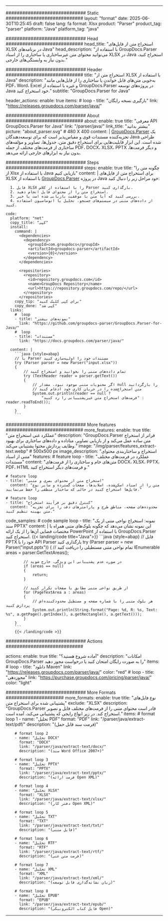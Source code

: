 


---
############################# Static ############################
layout: "format"
date:  2025-06-30T10:25:45
draft: false
lang: fa
format: Xlsx
product: "Parser"
product_tag: "parser"
platform: "Java"
platform_tag: "java"

############################# Head ############################
head_title: "استخراج متن از فایل‌های XLSX در برنامه‌های Java"
head_description: "با استفاده از GroupDocs.Parser می‌توانید محتوای متن غیرساختاری یا ساختاری را از اسناد XLSX در Java استخراج کنید، بدون نیاز به وابستگی‌های خارجی."

############################# Header ############################
title: "استخراج متن از XLSX با استفاده از Java" 
description: "به‌خوبی متن‌های قابل خواندن یا ساختاری را از فایل‌هایی مانند PDF، Word، Excel و غیره با استفاده از GroupDocs.Parser در پروژه‌های توسعه Java خود استخراج کنید."
subtitle: "GroupDocs.Parser for Java" 

header_actions:
  enable: true
  items:
    #  loop
    - title: "بارگیری نسخه رایگان"
      link: "https://releases.groupdocs.com/parser/java/"
      
############################# About ############################
about:
    enable: true
    title: "معرفی API GroupDocs.Parser for Java"
    link: "/parser/java/"
    link_title: "بیشتر بدانید"
    picture: "about_parser.svg" # 480 X 400
    content: |
       [GroupDocs.Parser](/parser/java/) یک تجزیه‌کننده مستندات قوی و مقیاس‌پذیر است که برای توسعه‌دهندگان Java طراحی شده است. این ابزار قابلیت‌هایی برای استخراج دقیق متن، جدول‌ها، تصاویر و مؤلفه‌های ساختاری از فرمت‌های مختلف از جمله PDF، DOCX، XLSX، PPTX و دیگر فرمت‌ها، بدون نیاز به ابزارهای خارجی ارائه می‌دهد.

############################# Steps ############################
steps:
    enable: true
    title: "چگونه متن را از Xlsx با استفاده از Java بازیابی کنیم"
    content: |
      برای استخراج متن از فایل‌های XLSX با استفاده از [GroupDocs.Parser](/parser/java/) در پروژه Java خود مراحل زیر را دنبال کنید:
      
      1. فایل XLSX را با استفاده از کلاس Parser بارگذاری کنید.
      2. استخراج متن را از محتوای فایل انجام دهید.
      3. بررسی کنید که آیا متن با موفقیت بازیابی شده است یا خیر.
      4. از داده‌های متنی در سیستم‌های جستجو، تحلیل یا اتوماسیون استفاده کنید.
   
    code:
      platform: "net"
      copy_title: "کپی"
      install:
        command: |
          <dependencies>
            <dependency>
              <groupId>com.groupdocs</groupId>
              <artifactId>groupdocs-parser</artifactId>
              <version>{0}</version>
            </dependency>
          </dependencies>

          <repositories>
            <repository>
              <id>repository.groupdocs.com</id>
              <name>GroupDocs Repository</name>
              <url>https://repository.groupdocs.com/repo/</url>
            </repository>
          </repositories>
        copy_tip: "برای کپی کلیک کنید"
        copy_done: "کپی شد"
      links:
        #  loop
        - title: "نمونه‌های بیشتر"
          link: "https://github.com/groupdocs-parser/GroupDocs.Parser-for-Java/"
        #  loop
        - title: "مستندات"
          link: "https://docs.groupdocs.com/parser/java/"
          
      content: |
        ```java {style=abap}
        // با Parser مستندات خود را اولیه‌سازی کنید
        try (Parser parser = new Parser("input.xlsx"))
        {
            // تمام داده‌های متنی را بخوانید و استخراج کنید
            try (TextReader reader = parser.getText())
            {
                // اگر محتویات متنی موجود نبود، مقدار null را بازگردانید
                // متن استخراج‌شده را در جریان کاری خود ادغام کنید
                System.out.println(reader == null ? 
                    "فرمت‌های استخراج متن غیرپشتیبانی را رد کنید" : reader.readToEnd());
            }
        }
        ```            

############################# More features ############################
more_features:
  enable: true
  title: "عملکرد غنی استخراج متن"
  description: "GroupDocs.Parser فراتر از استخراج متن ساده عمل می‌کند و از بازیابی تصاویر، متاداده و داده‌های ساختاری برای بهبود وظایف پردازش محتوا پشتیبانی می‌کند."
  image: "/img/parser/features_extract-text.webp" # 500x500 px
  image_description: "استخراج و ساختاربندی محتوای متنی از اسناد"
  features:
    # feature loop
    - title: "عملکرد در فرمت‌های مختلف مستندات"
      content: "متن‌های خام و ساختاری را از فرمت‌های DOCX، XLSX، PPTX، PDF، HTML و فرمت‌های دیگر استخراج کنید."

    # feature loop
    - title: "استخراج متن از محتوای بصری و متنی"
      content: "متن را از اسناد اسکن‌شده، اسلایدها، صفحات گسترده و سایر نوع فایل‌ها استخراج کنید در حالی که ساختار منطقی را حفظ می‌نمایید."

    # feature loop
    - title: "کنترل دقیق بر فرآیند استخراج"
      content: "محدوده‌های صفحه، مناطق طرح و پارامترهای دقت را برای تجزیه متن بهینه تنظیم کنید."
      
  code_samples:
    # code sample loop
    - title: "نمونه: استخراج نواحی متنی از یک سند PPTX"
      content: |
        این نمونه نشان می‌دهد که چگونه بلوک‌های متنی همراه با مختصات فضایی آن‌ها را از یک ارائه PowerPoint با استفاده از GroupDocs.Parser استخراج کنید.
        {{< landing/code title="Java">}}
        ```java {style=abap}
        //  فایل PPTX خود را با API Parser بارگذاری کنید
        try (Parser parser = new Parser("input.pptx"))
        {
            // تمام نواحی متنی مستطیلی را دریافت کنید
            IEnumerable<PageTextArea> areas = parser.GetTextAreas();

            // در صورت عدم پشتیبانی این ویژگی، خارج شوید
            if (areas == null)
            {
                return;
            }

            // از طریق نواحی متنی مطابق با صفحات تکرار کنید
            for (PageTextArea a : areas)
            {
                // هر بلوک متنی را با شماره صفحه و مستطیل محدودکننده‌اش پردازش کنید
                System.out.println(String.format("Page: %d, R: %s, Text: %s", a.getPage().getIndex(), a.getRectangle(), a.getText()));
            }
        }
        ```
        {{< /landing/code >}}


############################# Actions ############################

actions:
  enable: true
  title: "آماده شروع هستید؟"
  description: "امکانات GroupDocs.Parser را به صورت رایگان امتحان کنید یا درخواست مجوز دهید"
  items:
    #  loop
    - title: "دانلود Maven"
      link: "https://releases.groupdocs.com/parser/java/"
      color: "red"
        #  loop
    - title: "مجوزدهی"
      link: "https://purchase.groupdocs.com/pricing/parser/java/"
      color: "light"


############################# More Formats #####################
more_formats:
    enable: true
    title: "نوع فایل‌های پشتیبانی شده برای استخراج متن"
    exclude: "XLSX"
    description: "GroupDocs.Parser قادر است محتوای متنی را از فرمت‌های مختلف فایل و تصویر استخراج کند. در زیر انواع رایجی که پشتیبانی می‌کند، آمده است."
    items: 
        # format loop 1
        - name: "تحلیل PDF"
          format: "PDF"
          link: "/parser/java/extract-text/pdf/"
          description: "(فرمت سند قابل حمل)"
          
        # format loop 2
        - name: "تحلیل DOCX"
          format: "DOCX"
          link: "/parser/java/extract-text/docx/"
          description: "(سند Word Office 2007+)"
          
        # format loop 3
        - name: "تحلیل PPTX"
          format: "PPTX"
          link: "/parser/java/extract-text/pptx/"
          description: "(فرمت ارائه Open XML)"
          
        # format loop 4
        - name: "تحلیل XLSX"
          format: "XLSX"
          link: "/parser/java/extract-text/xlsx/"
          description: "(دفتر کار Open XML)"
          
        # format loop 5
        - name: "تحلیل TXT"
          format: "TXT"
          link: "/parser/java/extract-text/txt/"
          description: "(فایل متنی)"
          
        # format loop 6
        - name: "تحلیل RTF"
          format: "RTF"
          link: "/parser/java/extract-text/rtf/"
          description: "(فرمت متن غنی)"
          
        # format loop 7
        - name: "تحلیل XML"
          format: "XML"
          link: "/parser/java/extract-text/xml/"
          description: "(زبان نشانه‌گذاری قابل توسعه)"
          
        # format loop 8
        - name: "تحلیل EPUB"
          format: "EPUB"
          link: "/parser/java/extract-text/epub/"
          description: "(فایل کتاب الکترونیکی Open)"
         
          

---